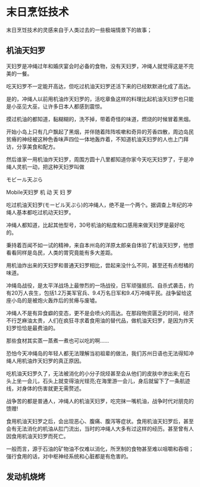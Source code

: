 # 末日烹饪技术

末日烹饪技术的灵感来自于人类过去的一些极端情景下的故事；

## 机油天妇罗

天妇罗是冲绳过年和婚庆宴会时必备的食物，没有天妇罗，冲绳人就觉得这是不完美的一餐。

吃天妇罗不一定能开高达，但吃过机油天妇罗还活下来的已经默默进化成了高达。

是的，冲绳人以前用机油炸天妇罗的，活吃章鱼这样的料理比起机油天妇罗也只能是小巫见大巫，让许多日本人都感到震惊。

摸过机油的都知道，黏糊糊的，洗不掉，带着奇怪的味道，燃烧的时候冒着黑烟。

开始小岛上只有几户飘起了黑烟，并伴随着阵阵咳嗽和奇异的芳香四散，周边岛民贫瘠的神经被这种色香味声四位一体地轰炸着，不知道机油天妇罗的人也上门拜访，分享美食和配方。

然后谁家一用机油炸天妇罗，周围方圆十八里都知道你家今天吃天妇罗了，于是冲绳人灵机一动，把这种天妇罗叫做

モビール天ぷら

Mobile天妇罗
机 动 天 妇 罗

吃过机油天妇罗(モービル天ぷら)的冲绳人，绝不是一个两个。据调查上年纪的冲绳人基本都吃过机动天妇罗。

冲绳人都知道，比起其他型号，30号机油的粘度和口感用来做天妇罗是最好吃的。

秉持着百闻不如一试的精神，来自本州岛的洋原太郎亲自体验了机油天妇罗，他想看看同样是岛民，人类的胃究竟能有多大差距。

用机油炸出来的天妇罗和普通天妇罗相比，尝起来没什么不同，甚至还有点柑橘的味道。

冲绳岛战役，是太平洋战场上最惨烈的一场战役，日军顽强抵抗、自杀式袭击，约有20万人丧生，包括1.2万美军官兵、9.4万名日军和9.4万冲绳平民。战争留给这座小岛的是被炮火轰炸后的贫瘠与废墟。

冲绳人不是有异食癖的变态，更不是会喷火的高达。在那段物资匮乏的时间，经济不行芝麻油太贵，人们在疯狂寻求着食用油的替代品，做机油天妇罗，是因为炸天妇罗恰恰是最费油的。

那些食材其实蒸一蒸煮一煮也可以吃的啊……

恐怕今天冲绳岛的年轻人都无法理解当初祖辈的做法，我们苏州日语也无法得知冲绳人用机油炸天妇罗的真正原因。

吃机油天妇罗久了，无法被消化的小分子烷烃甚至会从他们的皮肤中渗出来;在石头上坐一会儿，石头上就变得油光锃亮;在海里游一会儿，身后就留下了一条航迹线，对身体的伤害就更无需赘述。

战争苦的都是普通人，冲绳人的机油天妇罗，吃完抹一嘴机油，战争时代对朋克的馈赠!

食用机油天妇罗之后，会出现恶心、腹痛、腹泻等症状。食用机油天妇罗后，甚至会有无法消化的机油从肛门流出，当时的冲绳人大多有过这样的经历。甚至曾有人因食用机油天妇罗而死亡。

一般而言，源于石油的矿物油不仅难以消化，所烹制的食物甚至难以咀嚼和吞咽；强行食用的话，对中枢神经系统和心脏都是有危害的。

## 发动机烧烤

